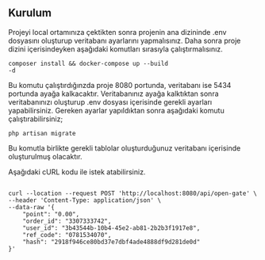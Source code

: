 ## Kurulum

Projeyi local ortamınıza çektikten sonra projenin ana dizininde .env dosyasını oluşturup veritabanı ayarlarını yapmalısınız. 
Daha sonra proje dizini içerisindeyken aşağıdaki komutları sırasıyla çalıştırmalısınız.

<code>composer install && docker-compose up --build -d</code>

Bu komutu çalıştırdığınzda proje 8080 portunda, veritabanı ise 5434 portunda ayağa kalkacaktır. Veritabanınız ayağa kalktıktan sonra veritabanınızı oluşturup .env dosyası içerisinde gerekli ayarları
yapabilirsiniz. Gereken ayarlar yapıldıktan sonra aşağıdaki komutu çalıştırabilirsiniz;

<code>php artisan migrate</code>

Bu komutla birlikte gerekli tablolar oluşturduğunuz veritabanı içerisinde oluşturulmuş olacaktır.

Aşağıdaki cURL kodu ile istek atabilirsiniz.

<code>
curl --location --request POST 'http://localhost:8080/api/open-gate' \
--header 'Content-Type: application/json' \
--data-raw '{
    "point": "0.00",
    "order_id": "3307333742",
    "user_id": "3b43544b-10b4-45e2-ab81-2b2b3f1917e8",
    "ref_code": "0781534070",
    "hash": "2918f946ce80bd37e7dbf4ade4888df9d281de0d"
}'
</code>
